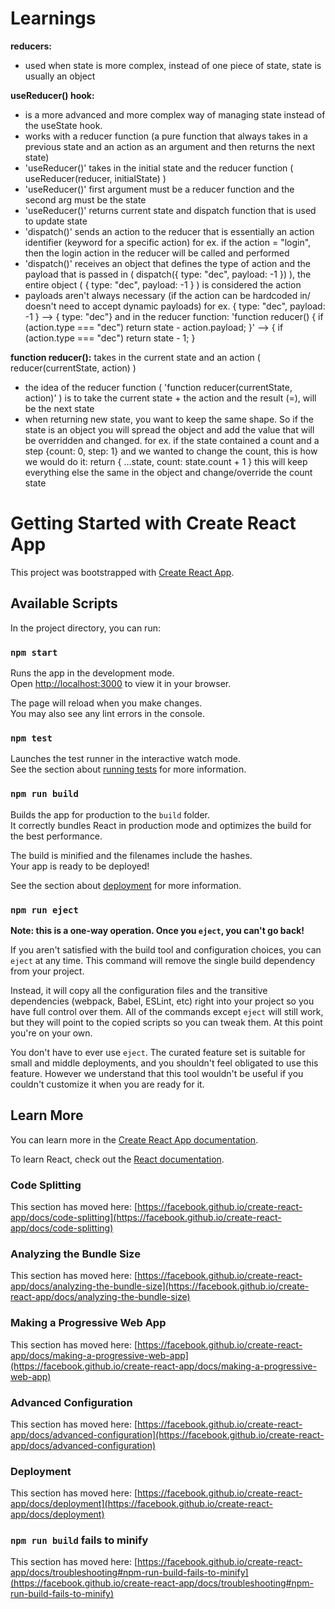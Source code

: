 # Learnings

**reducers:**

- used when state is more complex, instead of one piece of state, state is usually an object

**useReducer() hook:**

- is a more advanced and more complex way of managing state instead of the useState hook.
- works with a reducer function (a pure function that always takes in a previous state and an action as an argument and then returns the next state)
- 'useReducer()' takes in the initial state and the reducer function ( useReducer(reducer, initialState) )
- 'useReducer()' first argument must be a reducer function and the second arg must be the state
- 'useReducer()' returns current state and dispatch function that is used to update state
- 'dispatch()' sends an action to the reducer that is essentially an action identifier (keyword for a specific action) for ex. if the action = "login", then the login action in the reducer will be called and performed
- 'dispatch()' receives an object that defines the type of action and the payload that is passed in
  ( dispatch({ type: "dec", payload: -1 }) ), the entire object ( { type: "dec", payload: -1 } ) is considered the action
- payloads aren't always necessary (if the action can be hardcoded in/ doesn't need to accept dynamic payloads)
  for ex. { type: "dec", payload: -1 } --> { type: "dec"}
  and in the reducer function:
  'function reducer() { if (action.type === "dec") return state - action.payload; }' -->
  { if (action.type === "dec") return state - 1; }

**function reducer():** takes in the current state and an action ( reducer(currentState, action) )

- the idea of the reducer function ( 'function reducer(currentState, action)' ) is to take the current state + the action and the result (=), will be the next state
- when returning new state, you want to keep the same shape. So if the state is an object you will spread the object and add the value that will be overridden and changed.
  for ex. if the state contained a count and a step {count: 0, step: 1} and we wanted to change the count, this is how we would do it:
  return { ...state, count: state.count + 1 }
  this will keep everything else the same in the object and change/override the count state

# Getting Started with Create React App

This project was bootstrapped with [Create React App](https://github.com/facebook/create-react-app).

## Available Scripts

In the project directory, you can run:

### `npm start`

Runs the app in the development mode.\
Open [http://localhost:3000](http://localhost:3000) to view it in your browser.

The page will reload when you make changes.\
You may also see any lint errors in the console.

### `npm test`

Launches the test runner in the interactive watch mode.\
See the section about [running tests](https://facebook.github.io/create-react-app/docs/running-tests) for more information.

### `npm run build`

Builds the app for production to the `build` folder.\
It correctly bundles React in production mode and optimizes the build for the best performance.

The build is minified and the filenames include the hashes.\
Your app is ready to be deployed!

See the section about [deployment](https://facebook.github.io/create-react-app/docs/deployment) for more information.

### `npm run eject`

**Note: this is a one-way operation. Once you `eject`, you can't go back!**

If you aren't satisfied with the build tool and configuration choices, you can `eject` at any time. This command will remove the single build dependency from your project.

Instead, it will copy all the configuration files and the transitive dependencies (webpack, Babel, ESLint, etc) right into your project so you have full control over them. All of the commands except `eject` will still work, but they will point to the copied scripts so you can tweak them. At this point you're on your own.

You don't have to ever use `eject`. The curated feature set is suitable for small and middle deployments, and you shouldn't feel obligated to use this feature. However we understand that this tool wouldn't be useful if you couldn't customize it when you are ready for it.

## Learn More

You can learn more in the [Create React App documentation](https://facebook.github.io/create-react-app/docs/getting-started).

To learn React, check out the [React documentation](https://reactjs.org/).

### Code Splitting

This section has moved here: [https://facebook.github.io/create-react-app/docs/code-splitting](https://facebook.github.io/create-react-app/docs/code-splitting)

### Analyzing the Bundle Size

This section has moved here: [https://facebook.github.io/create-react-app/docs/analyzing-the-bundle-size](https://facebook.github.io/create-react-app/docs/analyzing-the-bundle-size)

### Making a Progressive Web App

This section has moved here: [https://facebook.github.io/create-react-app/docs/making-a-progressive-web-app](https://facebook.github.io/create-react-app/docs/making-a-progressive-web-app)

### Advanced Configuration

This section has moved here: [https://facebook.github.io/create-react-app/docs/advanced-configuration](https://facebook.github.io/create-react-app/docs/advanced-configuration)

### Deployment

This section has moved here: [https://facebook.github.io/create-react-app/docs/deployment](https://facebook.github.io/create-react-app/docs/deployment)

### `npm run build` fails to minify

This section has moved here: [https://facebook.github.io/create-react-app/docs/troubleshooting#npm-run-build-fails-to-minify](https://facebook.github.io/create-react-app/docs/troubleshooting#npm-run-build-fails-to-minify)
